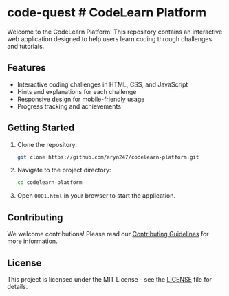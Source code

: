 # code-quest    # CodeLearn Platform

Welcome to the CodeLearn Platform! This repository contains an interactive web application designed to help users learn coding through challenges and tutorials.

## Features
- Interactive coding challenges in HTML, CSS, and JavaScript
- Hints and explanations for each challenge
- Responsive design for mobile-friendly usage
- Progress tracking and achievements

## Getting Started
1. Clone the repository:
   ```bash
   git clone https://github.com/aryn247/codelearn-platform.git
   ```
2. Navigate to the project directory:
   ```bash
   cd codelearn-platform
   ```
3. Open `0001.html` in your browser to start the application.

## Contributing
We welcome contributions! Please read our [Contributing Guidelines](CONTRIBUTING.md) for more information.

## License
This project is licensed under the MIT License - see the [LICENSE](LICENSE) file for details.
